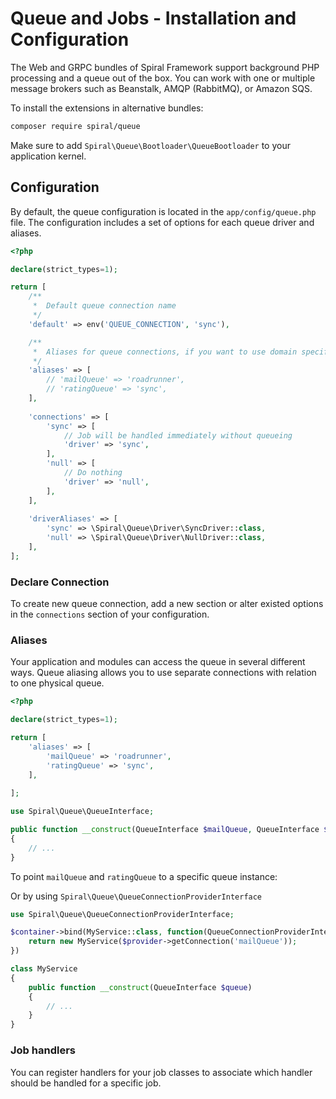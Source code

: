 # Queue and Jobs - Installation and Configuration

The Web and GRPC bundles of Spiral Framework support background PHP processing and a queue out of the box. You can work with
one or multiple message brokers such as Beanstalk, AMQP (RabbitMQ), or Amazon SQS.

To install the extensions in alternative bundles:

```bash
composer require spiral/queue
```

Make sure to add `Spiral\Queue\Bootloader\QueueBootloader` to your application kernel.

## Configuration

By default, the queue configuration is located in the `app/config/queue.php` file. The configuration includes a set of
options for each queue driver and aliases.

```php
<?php

declare(strict_types=1);

return [
    /**
     *  Default queue connection name
     */
    'default' => env('QUEUE_CONNECTION', 'sync'),

    /**
     *  Aliases for queue connections, if you want to use domain specific queues
     */
    'aliases' => [
        // 'mailQueue' => 'roadrunner',
        // 'ratingQueue' => 'sync',
    ],
    
    'connections' => [
        'sync' => [
            // Job will be handled immediately without queueing
            'driver' => 'sync',
        ],
        'null' => [
            // Do nothing
            'driver' => 'null',
        ],
    ],
    
    'driverAliases' => [
        'sync' => \Spiral\Queue\Driver\SyncDriver::class,
        'null' => \Spiral\Queue\Driver\NullDriver::class,
    ],
];
```

### Declare Connection

To create new queue connection, add a new section or alter existed options in the `connections` section of your
configuration.


### Aliases

Your application and modules can access the queue in several different ways. Queue aliasing allows you to use
separate connections with relation to one physical queue.

```php
<?php

declare(strict_types=1);

return [
    'aliases' => [
        'mailQueue' => 'roadrunner',
        'ratingQueue' => 'sync',
    ],
    
];
```

```php
use Spiral\Queue\QueueInterface;

public function __construct(QueueInterface $mailQueue, QueueInterface $ratingQueue)
{
    // ...
}
```

To point `mailQueue` and `ratingQueue` to a specific queue instance:

Or by using `Spiral\Queue\QueueConnectionProviderInterface`

```php
use Spiral\Queue\QueueConnectionProviderInterface;

$container->bind(MyService::class, function(QueueConnectionProviderInterface $provider) {
    return new MyService($provider->getConnection('mailQueue'));
})
```

```php
class MyService
{
    public function __construct(QueueInterface $queue)
    {
        // ...
    }
}
```

### Job handlers

You can register handlers for your job classes to associate which handler should be handled for a specific job.

